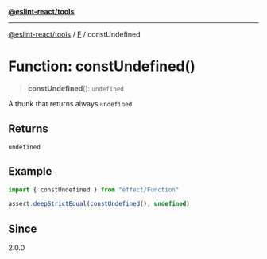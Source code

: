 [**@eslint-react/tools**](../../../README.md)

***

[@eslint-react/tools](../../../README.md) / [F](../README.md) / constUndefined

# Function: constUndefined()

> **constUndefined**(): `undefined`

A thunk that returns always `undefined`.

## Returns

`undefined`

## Example

```ts
import { constUndefined } from "effect/Function"

assert.deepStrictEqual(constUndefined(), undefined)
```

## Since

2.0.0
